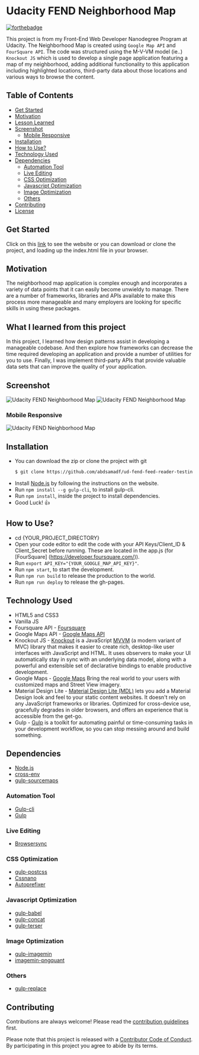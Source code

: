 # Udacity FEND Neighborhood Map

[![forthebadge](https://forthebadge.com/images/badges/built-with-love.svg)](https://forthebadge.com)

This project is from my Front-End Web Developer Nanodegree Program at Udacity. The Neighborhood Map is created using `Google Map API` and `FourSquare API`. The code was structured using the M-V-VM model (ie..) `Knockout JS` which is used to develop a single page application featuring a map of my neighborhood, adding additional functionality to this application including highlighted locations, third-party data about those locations and various ways to browse the content.

## Table of Contents

  - [Get Started](#get-started)
  - [Motivation](#motivation)
  - [Lesson Learned](#what-i-learned-from-this-project)
  - [Screenshot](#screenshot)
    - [Mobile Responsive](#mobile-responsive)
  - [Installation](#installation)
  - [How to Use?](#how-to-use?)
  - [Technology Used](#technology-used)
  - [Dependencies](#dependencies)
    - [Automation Tool](#automation-tool)
    - [Live Editing](#live-editing)
    - [CSS Optimization](#css-optimization)
    - [Javascript Optimization](#javascript-optimization)
    - [Image Optimization](#image-optimization)
    - [Others](#others)
  - [Contributing](#contributing)
  - [License](#license)

## Get Started
Click on this [link]() to see the website or you can download or clone the project, and loading up the index.html file in your browser.

##  Motivation
The neighborhood map application is complex enough and incorporates a variety of data points that it can easily become unwieldy to manage. There are a number of frameworks, libraries and APIs available to make this process more manageable and many employers are looking for specific skills in using these packages.

## What I learned from this project
In this project, I learned how design patterns assist in developing a manageable codebase. And then explore how frameworks can decrease the time required developing an application and provide a number of utilities for you to use. Finally, I was implement third-party APIs that provide valuable data sets that can improve the quality of your application.

## Screenshot
![Udacity FEND Neighborhood Map](img/Screenshot.png)
![Udacity FEND Neighborhood Map](img/Screenshot1.png)
### Mobile Responsive
![Udacity FEND Neighborhood Map](img/Screenshot2.png)

## Installation
- You can download the zip or clone the project with git
  ```sh
  $ git clone https://github.com/abdsamadf/ud-fend-feed-reader-testing.git
  ```
- Install [Node.js](https://nodejs.org/)   by following the instructions on the website.
- Run `npm install --g gulp-cli`, to install gulp-cli.
- Run `npm install`, inside the project to install dependencies.
- Good Luck! :thumbsup:

## How to Use?
- cd {YOUR_PROJECT_DIRECTORY}
- Open your code editor to edit the code with your API Keys/Client_ID & Client_Secret before running. These are located in the app.js (for [FourSquare] (https://developer.foursquare.com/)).
- Run `export API_KEY="{YOUR_GOOGLE_MAP_API_KEY}"`.
- Run `npm start`, to start the development.
- Run `npm run build` to release the production to the world.
- Run `npm run deploy` to release the gh-pages.

## Technology Used
* HTML5 and CSS3
* Vanilla JS
* Foursquare API - [Foursquare](https://developer.foursquare.com)
* Google Maps API - [Google Maps API](https://developers.google.com/maps/documentation/javascript/tutorial)
* Knockout JS - [Knockout](https://knockoutjs.com/) is a JavaScript [MVVM](http://en.wikipedia.org/wiki/Model_View_ViewModel) (a modern variant of MVC) library that makes it easier to create rich, desktop-like user interfaces with JavaScript and HTML. It uses observers to make your UI automatically stay in sync with an underlying data model, along with a powerful and extensible set of declarative bindings to enable productive development.
* Google Maps - [Google Maps](https://developers.google.com/maps/documentation/) Bring the real world to your users with customized maps and Street View imagery.
* Material Design Lite - [Material Design Lite (MDL)](https://getmdl.io) lets you add a Material Design look and feel to your static content websites. It doesn't rely on any JavaScript frameworks or libraries. Optimized for cross-device use, gracefully degrades in older browsers, and offers an experience that is accessible from the get-go.
* Gulp - [Gulp](https://gulpjs.com/) is a toolkit for automating painful or time-consuming tasks in your development workflow, so you can stop messing around and build something.

## Dependencies
* [Node.js](https://nodejs.org/en/)
* [cross-env](https://www.npmjs.com/package/cross-env)
* [gulp-sourcemaps](https://www.npmjs.com/package/gulp-sourcemaps)

### Automation Tool
* [Gulp-cli](https://www.npmjs.com/package/gulp-cli)
* [Gulp](https://www.npmjs.com/package/gulp)

### Live Editing
* [Browsersync](https://www.npmjs.com/package/browser-sync)

### CSS Optimization
* [gulp-postcss](https://www.npmjs.com/package/gulp-postcss)
* [Cssnano](https://www.npmjs.com/package/cssnano)
* [Autoprefixer](https://www.npmjs.com/package/autoprefixer)

### Javascript Optimization
* [gulp-babel](https://www.npmjs.com/package/gulp-babel)
* [gulp-concat](https://www.npmjs.com/package/gulp-concat)
* [gulp-terser](https://www.npmjs.com/package/gulp-terser)

### Image Optimization
* [gulp-imagemin](https://www.npmjs.com/package/gulp-imagemin)
* [imagemin-pngquant](https://www.npmjs.com/package/imagemin-pngquant)

### Others
* [gulp-replace](https://www.npmjs.com/package/gulp-replace)

## Contributing
Contributions are always welcome! Please read the [contribution guidelines](CONTRIBUTING.md) first.

Please note that this project is released with a [Contributor Code of Conduct](code-of-conduct.md). By participating in this project you agree to abide by its terms.
